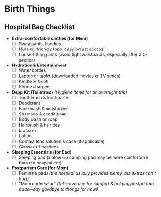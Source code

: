 # Birth Things 

## Hospital Bag Checklist  
- **Extra-comfortable clothes (for Mom)**  
  - [  ] Sweatpants, hoodies  
  - [  ] Nursing-friendly tops (easy breast access)  
  - [  ] Loose-fitting pants (avoid tight waistbands, especially after a C-section)  

- **Hydration & Entertainment**  
  - [  ] Water bottles  
  - [  ] Laptop or tablet (downloaded movies or TV series)  
  - [  ] Kindle or book  
  - [  ] Phone chargers  

- **Dopp Kit (Toiletries)** *(Hygiene items for an overnight trip)*  
  - [  ] Toothbrush & toothpaste  
  - [  ] Deodorant  
  - [  ] Face wash & moisturizer  
  - [  ] Shampoo & conditioner  
  - [  ] Body wash or soap  
  - [  ] Hairbrush & hair ties  
  - [  ] Lip balm  
  - [  ] Lotion  
  - [  ] Contact lens solution & case (if applicable)  
  - [  ] Glasses (if needed)  

- **Sleeping Essentials (for Dad)**  
  - [  ] Sleeping pad (a blow-up camping pad may be more comfortable than the hospital cot)  

- **Postpartum Care (for Mom)**  
  - [  ]  Feminine pads *(the hospital usually provides plenty, but extras can’t hurt)*  
  - [  ] “Mom underwear” *(full-coverage for comfort & holding postpartum pads—say goodbye to thongs for now!)*  